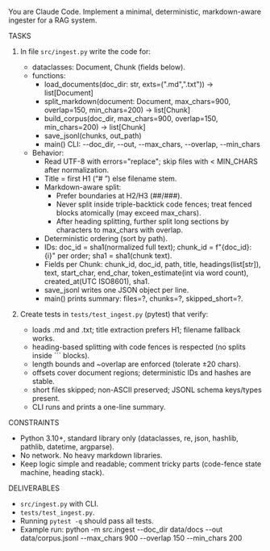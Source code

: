 You are Claude Code. Implement a minimal, deterministic, markdown-aware ingester for a RAG system.

TASKS
1) In file `src/ingest.py` write the code for:
   - dataclasses: Document, Chunk (fields below).
   - functions:
     * load_documents(doc_dir: str, exts=(".md",".txt")) -> list[Document]
     * split_markdown(document: Document, max_chars=900, overlap=150, min_chars=200) -> list[Chunk]
     * build_corpus(doc_dir, max_chars=900, overlap=150, min_chars=200) -> list[Chunk]
     * save_jsonl(chunks, out_path)
     * main() CLI: --doc_dir, --out, --max_chars, --overlap, --min_chars
   - Behavior:
     * Read UTF-8 with errors="replace"; skip files with < MIN_CHARS after normalization.
     * Title = first H1 (“# ”) else filename stem.
     * Markdown-aware split:
       - Prefer boundaries at H2/H3 (##/###).
       - Never split inside triple-backtick code fences; treat fenced blocks atomically (may exceed max_chars).
       - After heading splitting, further split long sections by characters to max_chars with overlap.
     * Deterministic ordering (sort by path).
     * IDs: doc_id = sha1(normalized full text); chunk_id = f"{doc_id}:{i}" per order; sha1 = sha1(chunk text).
     * Fields per Chunk:
       chunk_id, doc_id, path, title, headings(list[str]), text, start_char, end_char,
       token_estimate(int via word count), created_at(UTC ISO8601), sha1.
     * save_jsonl writes one JSON object per line.
     * main() prints summary: files=?, chunks=?, skipped_short=?.

2) Create tests in `tests/test_ingest.py` (pytest) that verify:
   - loads .md and .txt; title extraction prefers H1; filename fallback works.
   - heading-based splitting with code fences is respected (no splits inside ``` blocks).
   - length bounds and ~overlap are enforced (tolerate ±20 chars).
   - offsets cover document regions; deterministic IDs and hashes are stable.
   - short files skipped; non-ASCII preserved; JSONL schema keys/types present.
   - CLI runs and prints a one-line summary.

CONSTRAINTS
- Python 3.10+, standard library only (dataclasses, re, json, hashlib, pathlib, datetime, argparse).
- No network. No heavy markdown libraries.
- Keep logic simple and readable; comment tricky parts (code-fence state machine, heading stack).

DELIVERABLES
- `src/ingest.py` with CLI.
- `tests/test_ingest.py`.
- Running `pytest -q` should pass all tests.
- Example run:
  python -m src.ingest --doc_dir data/docs --out data/corpus.jsonl --max_chars 900 --overlap 150 --min_chars 200
